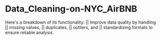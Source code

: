 # Data_Cleaning-on-NYC_AirBNB
Here's a breakdown of its functionality:
|| Improve data quality by handling || missing values, || duplicates, || outliers, and || standardizing formats to ensure reliable analysis.
